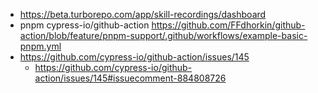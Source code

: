 - https://beta.turborepo.com/app/skill-recordings/dashboard
- pnpm cypress-io/github-action https://github.com/FFdhorkin/github-action/blob/feature/pnpm-support/.github/workflows/example-basic-pnpm.yml
- https://github.com/cypress-io/github-action/issues/145
	- https://github.com/cypress-io/github-action/issues/145#issuecomment-884808726

